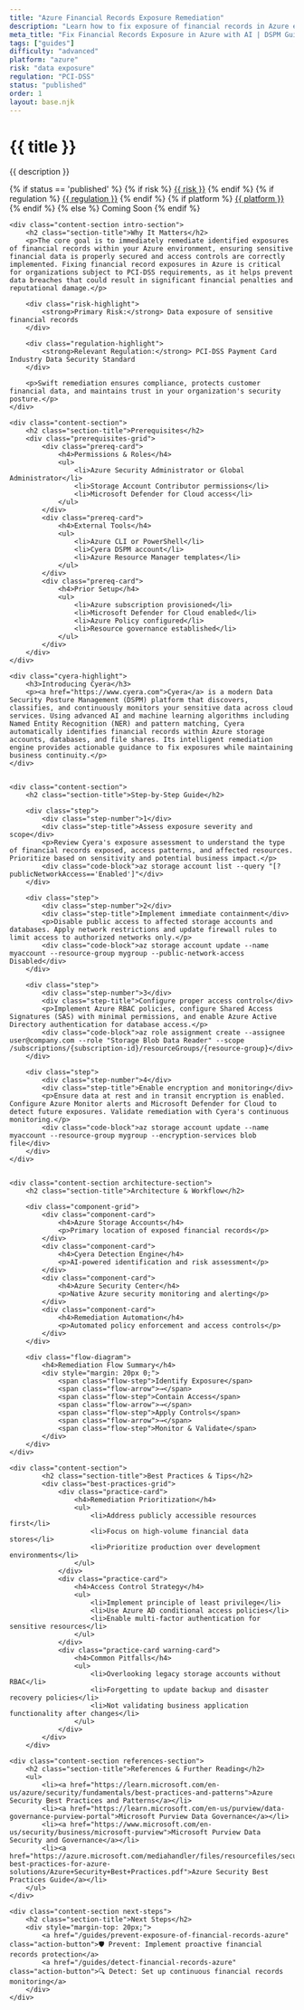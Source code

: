 ```yaml
---
title: "Azure Financial Records Exposure Remediation"
description: "Learn how to fix exposure of financial records in Azure environments. Follow step-by-step guidance for PCI-DSS compliance."
meta_title: "Fix Financial Records Exposure in Azure with AI | DSPM Guide"
tags: ["guides"]
difficulty: "advanced"
platform: "azure"
risk: "data exposure"
regulation: "PCI-DSS"
status: "published"
order: 1
layout: base.njk
---
```


<div class="container">
    <div class="header">
        <h1>{{ title }}</h1>
        <p>{{ description }}</p>
        <div class="guide-tags-container">
			<div class="guide-tags-wrapper">
		    {% if status == 'published' %}
		        {% if risk %}
		        <a href="/risk/{{ risk | downcase | replace: ' ', '-' }}/" class="guide-tag risk">{{ risk }}</a>
		        {% endif %}
		        {% if regulation %}
		        <a href="/regulation/{{ regulation | downcase | replace: ' ', '-' }}/" class="guide-tag regulation">{{ regulation }}</a>
		        {% endif %}
		        {% if platform %}
		        <a href="/platforms/{{ platform | downcase | replace: ' ', '-' }}/" class="guide-tag platform">{{ platform }}</a>
		        {% endif %}
		    {% else %}
		        <span class="guide-tag coming-soon">Coming Soon</span>
		    {% endif %}
		</div>
		</div>
    </div>

    <div class="content-section intro-section">
        <h2 class="section-title">Why It Matters</h2>
        <p>The core goal is to immediately remediate identified exposures of financial records within your Azure environment, ensuring sensitive financial data is properly secured and access controls are correctly implemented. Fixing financial record exposures in Azure is critical for organizations subject to PCI-DSS requirements, as it helps prevent data breaches that could result in significant financial penalties and reputational damage.</p>
        
        <div class="risk-highlight">
            <strong>Primary Risk:</strong> Data exposure of sensitive financial records
        </div>
        
        <div class="regulation-highlight">
            <strong>Relevant Regulation:</strong> PCI-DSS Payment Card Industry Data Security Standard
        </div>
        
        <p>Swift remediation ensures compliance, protects customer financial data, and maintains trust in your organization's security posture.</p>
    </div>

    <div class="content-section">
        <h2 class="section-title">Prerequisites</h2>
        <div class="prerequisites-grid">
            <div class="prereq-card">
                <h4>Permissions & Roles</h4>
                <ul>
                    <li>Azure Security Administrator or Global Administrator</li>
                    <li>Storage Account Contributor permissions</li>
                    <li>Microsoft Defender for Cloud access</li>
                </ul>
            </div>
            <div class="prereq-card">
                <h4>External Tools</h4>
                <ul>
                    <li>Azure CLI or PowerShell</li>
                    <li>Cyera DSPM account</li>
                    <li>Azure Resource Manager templates</li>
                </ul>
            </div>
            <div class="prereq-card">
                <h4>Prior Setup</h4>
                <ul>
                    <li>Azure subscription provisioned</li>
                    <li>Microsoft Defender for Cloud enabled</li>
                    <li>Azure Policy configured</li>
                    <li>Resource governance established</li>
                </ul>
            </div>
        </div>
    </div>
	
    <div class="cyera-highlight">
        <h3>Introducing Cyera</h3>
        <p><a href="https://www.cyera.com">Cyera</a> is a modern Data Security Posture Management (DSPM) platform that discovers, classifies, and continuously monitors your sensitive data across cloud services. Using advanced AI and machine learning algorithms including Named Entity Recognition (NER) and pattern matching, Cyera automatically identifies financial records within Azure storage accounts, databases, and file shares. Its intelligent remediation engine provides actionable guidance to fix exposures while maintaining business continuity.</p>
    </div>
	

    <div class="content-section">
        <h2 class="section-title">Step-by-Step Guide</h2>
        
        <div class="step">
            <div class="step-number">1</div>
            <div class="step-title">Assess exposure severity and scope</div>
            <p>Review Cyera's exposure assessment to understand the type of financial records exposed, access patterns, and affected resources. Prioritize based on sensitivity and potential business impact.</p>
            <div class="code-block">az storage account list --query "[?publicNetworkAccess=='Enabled']"</div>
        </div>

        <div class="step">
            <div class="step-number">2</div>
            <div class="step-title">Implement immediate containment</div>
            <p>Disable public access to affected storage accounts and databases. Apply network restrictions and update firewall rules to limit access to authorized networks only.</p>
            <div class="code-block">az storage account update --name myaccount --resource-group mygroup --public-network-access Disabled</div>
        </div>

        <div class="step">
            <div class="step-number">3</div>
            <div class="step-title">Configure proper access controls</div>
            <p>Implement Azure RBAC policies, configure Shared Access Signatures (SAS) with minimal permissions, and enable Azure Active Directory authentication for database access.</p>
            <div class="code-block">az role assignment create --assignee user@company.com --role "Storage Blob Data Reader" --scope /subscriptions/{subscription-id}/resourceGroups/{resource-group}</div>
        </div>

        <div class="step">
            <div class="step-number">4</div>
            <div class="step-title">Enable encryption and monitoring</div>
            <p>Ensure data at rest and in transit encryption is enabled. Configure Azure Monitor alerts and Microsoft Defender for Cloud to detect future exposures. Validate remediation with Cyera's continuous monitoring.</p>
            <div class="code-block">az storage account update --name myaccount --resource-group mygroup --encryption-services blob file</div>
        </div>
    </div>


    <div class="content-section architecture-section">
        <h2 class="section-title">Architecture & Workflow</h2>
        
        <div class="component-grid">
            <div class="component-card">
                <h4>Azure Storage Accounts</h4>
                <p>Primary location of exposed financial records</p>
            </div>
            <div class="component-card">
                <h4>Cyera Detection Engine</h4>
                <p>AI-powered identification and risk assessment</p>
            </div>
            <div class="component-card">
                <h4>Azure Security Center</h4>
                <p>Native Azure security monitoring and alerting</p>
            </div>
            <div class="component-card">
                <h4>Remediation Automation</h4>
                <p>Automated policy enforcement and access controls</p>
            </div>
        </div>

        <div class="flow-diagram">
            <h4>Remediation Flow Summary</h4>
            <div style="margin: 20px 0;">
                <span class="flow-step">Identify Exposure</span>
                <span class="flow-arrow">→</span>
                <span class="flow-step">Contain Access</span>
                <span class="flow-arrow">→</span>
                <span class="flow-step">Apply Controls</span>
                <span class="flow-arrow">→</span>
                <span class="flow-step">Monitor & Validate</span>
            </div>
        </div>
    </div>

	<div class="content-section">
	        <h2 class="section-title">Best Practices & Tips</h2>
	        <div class="best-practices-grid">
	            <div class="practice-card">
	                <h4>Remediation Prioritization</h4>
	                <ul>
	                    <li>Address publicly accessible resources first</li>
	                    <li>Focus on high-volume financial data stores</li>
	                    <li>Prioritize production over development environments</li>
	                </ul>
	            </div>
	            <div class="practice-card">
	                <h4>Access Control Strategy</h4>
	                <ul>
	                    <li>Implement principle of least privilege</li>
	                    <li>Use Azure AD conditional access policies</li>
	                    <li>Enable multi-factor authentication for sensitive resources</li>
	                </ul>
	            </div>
	            <div class="practice-card warning-card">
	                <h4>Common Pitfalls</h4>
	                <ul>
	                    <li>Overlooking legacy storage accounts without RBAC</li>
	                    <li>Forgetting to update backup and disaster recovery policies</li>
	                    <li>Not validating business application functionality after changes</li>
	                </ul>
	            </div>
	        </div>
	    </div>

    <div class="content-section references-section">
        <h2 class="section-title">References & Further Reading</h2>
        <ul>
            <li><a href="https://learn.microsoft.com/en-us/azure/security/fundamentals/best-practices-and-patterns">Azure Security Best Practices and Patterns</a></li>
            <li><a href="https://learn.microsoft.com/en-us/purview/data-governance-purview-portal">Microsoft Purview Data Governance</a></li>
            <li><a href="https://www.microsoft.com/en-us/security/business/microsoft-purview">Microsoft Purview Data Security and Governance</a></li>
            <li><a href="https://azure.microsoft.com/mediahandler/files/resourcefiles/security-best-practices-for-azure-solutions/Azure+Security+Best+Practices.pdf">Azure Security Best Practices Guide</a></li>
        </ul>
    </div>

    <div class="content-section next-steps">
        <h2 class="section-title">Next Steps</h2>
        <div style="margin-top: 20px;">
            <a href="/guides/prevent-exposure-of-financial-records-azure" class="action-button">🛡️ Prevent: Implement proactive financial records protection</a>
            <a href="/guides/detect-financial-records-azure" class="action-button">🔍 Detect: Set up continuous financial records monitoring</a>
        </div>
    </div>
</div>